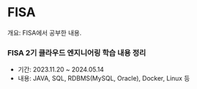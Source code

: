 # FISA
개요: FISA에서 공부한 내용.

### FISA 2기 클라우드 엔지니어링 학습 내용 정리
- 기간: 2023.11.20 ~ 2024.05.14
- 내용: JAVA, SQL, RDBMS(MySQL, Oracle), Docker, Linux 등

